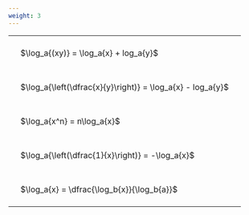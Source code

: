 ```yaml
---
weight: 3
---
```


<style type="text/css">
#T_785ca th.col_heading {
  text-align: left;
  font-size: 1em;
}
#T_785ca td {
  text-align: left;
  font-size: 1em;
  padding: 1.5em;
}
</style>
<table id="T_785ca">
  <thead>
  </thead>
  <tbody>
    <tr>
      <td id="T_785ca_row0_col0" class="data row0 col0" >$\log_a{(xy)} = \log_a{x} + log_a{y}$</td>
    </tr>
    <tr>
      <td id="T_785ca_row1_col0" class="data row1 col0" >$\log_a{\left(\dfrac{x}{y}\right)} = \log_a{x} - log_a{y}$</td>
    </tr>
    <tr>
      <td id="T_785ca_row2_col0" class="data row2 col0" >$\log_a{x^n} = n\log_a{x}$</td>
    </tr>
    <tr>
      <td id="T_785ca_row3_col0" class="data row3 col0" >$\log_a{\left(\dfrac{1}{x}\right)} = -\log_a{x}$</td>
    </tr>
    <tr>
      <td id="T_785ca_row4_col0" class="data row4 col0" >$\log_a{x} = \dfrac{\log_b{x}}{\log_b{a}}$</td>
    </tr>
  </tbody>
</table>
